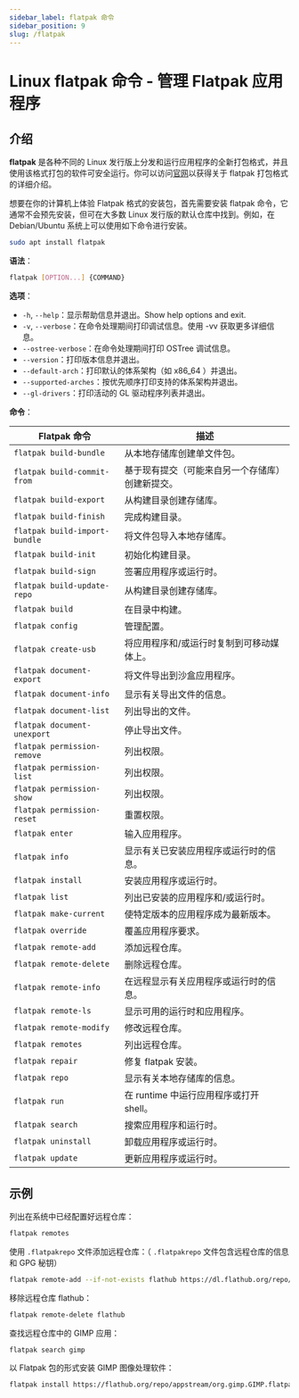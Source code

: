 ```yaml
---
sidebar_label: flatpak 命令
sidebar_position: 9
slug: /flatpak
---
```


# Linux flatpak 命令 - 管理 Flatpak 应用程序



## 介绍

**flatpak** 是各种不同的 Linux 发行版上分发和运行应用程序的全新打包格式，并且使用该格式打包的软件可安全运行。你可以访问[官网](https://flatpak.org)以获得关于 flatpak 打包格式的详细介绍。

想要在你的计算机上体验 Flatpak 格式的安装包，首先需要安装 flatpak 命令，它通常不会预先安装，但可在大多数 Linux 发行版的默认仓库中找到。例如，在 Debian/Ubuntu 系统上可以使用如下命令进行安装。

```bash
sudo apt install flatpak
```

**语法**：

```bash
flatpak [OPTION...] {COMMAND}
```

**选项**：

- `-h`, `--help`：显示帮助信息并退出。Show help options and exit.
- `-v`, `--verbose`：在命令处理期间打印调试信息。使用 -vv 获取更多详细信息。
- `--ostree-verbose`：在命令处理期间打印 OSTree 调试信息。
- `--version`：打印版本信息并退出。
- `--default-arch`：打印默认的体系架构（如 x86_64 ）并退出。
- `--supported-arches`：按优先顺序打印支持的体系架构并退出。
- `--gl-drivers`：打印活动的 GL 驱动程序列表并退出。

**命令**：

| Flatpak 命令                  | 描述                                             |
| ----------------------------- | ------------------------------------------------ |
| `flatpak build-bundle`        | 从本地存储库创建单文件包。                       |
| `flatpak build-commit-from`   | 基于现有提交（可能来自另一个存储库）创建新提交。 |
| `flatpak build-export`        | 从构建目录创建存储库。                           |
| `flatpak build-finish`        | 完成构建目录。                                   |
| `flatpak build-import-bundle` | 将文件包导入本地存储库。                         |
| `flatpak build-init`          | 初始化构建目录。                                 |
| `flatpak build-sign`          | 签署应用程序或运行时。                           |
| `flatpak build-update-repo`   | 从构建目录创建存储库。                           |
| `flatpak build`               | 在目录中构建。                                   |
| `flatpak config`              | 管理配置。                                       |
| `flatpak create-usb`          | 将应用程序和/或运行时复制到可移动媒体上。        |
| `flatpak document-export`     | 将文件导出到沙盒应用程序。                       |
| `flatpak document-info`       | 显示有关导出文件的信息。                         |
| `flatpak document-list`       | 列出导出的文件。                                 |
| `flatpak document-unexport`   | 停止导出文件。                                   |
| `flatpak permission-remove`   | 列出权限。                                       |
| `flatpak permission-list`     | 列出权限。                                       |
| `flatpak permission-show`     | 列出权限。                                       |
| `flatpak permission-reset`    | 重置权限。                                       |
| `flatpak enter`               | 输入应用程序。                                   |
| `flatpak info`                | 显示有关已安装应用程序或运行时的信息。           |
| `flatpak install`             | 安装应用程序或运行时。                           |
| `flatpak list`                | 列出已安装的应用程序和/或运行时。                |
| `flatpak make-current`        | 使特定版本的应用程序成为最新版本。               |
| `flatpak override`            | 覆盖应用程序要求。                               |
| `flatpak remote-add`          | 添加远程仓库。                                   |
| `flatpak remote-delete`       | 删除远程仓库。                                   |
| `flatpak remote-info`         | 在远程显示有关应用程序或运行时的信息。           |
| `flatpak remote-ls`           | 显示可用的运行时和应用程序。                     |
| `flatpak remote-modify`       | 修改远程仓库。                                   |
| `flatpak remotes`             | 列出远程仓库。                                   |
| `flatpak repair`              | 修复 flatpak 安装。                              |
| `flatpak repo`                | 显示有关本地存储库的信息。                       |
| `flatpak run`                 | 在 runtime 中运行应用程序或打开 shell。          |
| `flatpak search`              | 搜索应用程序和运行时。                           |
| `flatpak uninstall`           | 卸载应用程序或运行时。                           |
| `flatpak update`              | 更新应用程序或运行时。                           |



## 示例

列出在系统中已经配置好远程仓库：

```bash
flatpak remotes
```

使用 `.flatpakrepo` 文件添加远程仓库：（ `.flatpakrepo` 文件包含远程仓库的信息和 GPG 秘钥）

```bash
flatpak remote-add --if-not-exists flathub https://dl.flathub.org/repo/flathub.flatpakrepo
```

移除远程仓库 flathub：

```bash
flatpak remote-delete flathub
```

查找远程仓库中的 GIMP 应用：

```bash
flatpak search gimp
```

以 Flatpak 包的形式安装 GIMP 图像处理软件：

```bash
flatpak install https://flathub.org/repo/appstream/org.gimp.GIMP.flatpakref
```







